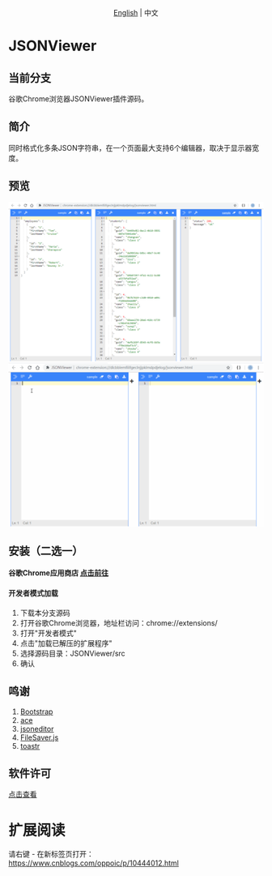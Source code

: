 <p align="center">
    <a href="README.md">English</a> |   
    <span>中文</span>
</p>

# JSONViewer

## 当前分支
谷歌Chrome浏览器JSONViewer插件源码。

## 简介
同时格式化多条JSON字符串，在一个页面最大支持6个编辑器，取决于显示器宽度。

## 预览
![预览](/pic/jsonviewer.png)
![预览](/pic/jsonviewer.gif)

## 安装（二选一）
#### 谷歌Chrome应用商店 [点击前往](https://chrome.google.com/webstore/detail/jsonviewer/khbdpaabobknhhlpglenglkkhdmkfnca)

#### 开发者模式加载
1. 下载本分支源码
2. 打开谷歌Chrome浏览器，地址栏访问：chrome://extensions/
3. 打开"开发者模式"
4. 点击"加载已解压的扩展程序"
5. 选择源码目录：JSONViewer/src
6. 确认

## 鸣谢
1. [Bootstrap](https://github.com/twbs/bootstrap)
2. [ace](https://github.com/ajaxorg/ace)
3. [jsoneditor](https://github.com/josdejong/jsoneditor)
4. [FileSaver.js](https://github.com/eligrey/FileSaver.js)
5. [toastr](https://github.com/CodeSeven/toastr)

## 软件许可
[点击查看](LICENSE)

# 扩展阅读
请右键 - 在新标签页打开：https://www.cnblogs.com/oppoic/p/10444012.html

